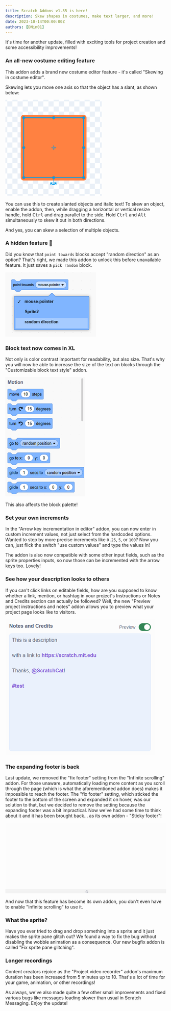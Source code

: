 ```yaml
---
title: Scratch Addons v1.35 is here!
description: Skew shapes in costumes, make text larger, and more!
date: 2023-10-14T00:00:00Z
authors: [DNin01]
---
```


It's time for another update, filled with exciting tools for project creation and some accessibility improvements!

### An all-new costume editing feature

This addon adds a brand new costume editor feature - it's called "Skewing in costume editor".

Skewing lets you move one axis so that the object has a slant, as shown below:

![Skewing demonstration](./skew-demo.gif)

You can use this to create slanted objects and italic text!
To skew an object, enable the addon, then, while dragging a horizontal or vertical resize handle,
hold <kbd>Ctrl</kbd> and drag parallel to the side.
Hold <kbd>Ctrl</kbd> and <kbd>Alt</kbd> simultaneously to skew it out in both directions.

And yes, you can skew a selection of multiple objects.

### A hidden feature 🤫

Did you know that `point towards` blocks accept "random direction" as an option?
That's right, we made this addon to unlock this before unavailable feature.
It just saves a `pick random` block.

!["point towards mouse-pointer" block with dropdown open and an option for random direction highlighted](./random-dir.png)

### Block text now comes in XL

Not only is color contrast important for readability, but also size.
That's why you will now be able to increase the size of the text on blocks through the "Customizable block text style" addon.

![Block palette with larger text on blocks](./large-text.png)

This also affects the block palette!

### Set your own increments

In the "Arrow key incrementation in editor" addon, you can now enter in custom increment values,
not just select from the hardcoded options.
Wanted to step by more precise increments like `0.25`, `5`, or `100`?
Now you can, just flick the switch "use custom values" and type the values in!

The addon is also now compatible with some other input fields, such as the sprite properties inputs,
so now those can be incremented with the arrow keys too.
Lovely!

### See how your description looks to others

If you can't click links on editable fields, how are you supposed to know whether a link, mention,
or hashtag in your project's Instructions or Notes and Credits section can actually be followed?
Well, the new "Preview project instructions and notes" addon allows you to preview what your project page looks like to visitors.

![Read-only Notes and Credits section with Preview switch set to on](./preview-notes.png)

### The expanding footer is back

Last update, we removed the "fix footer" setting from the "Infinite scrolling" addon.
For those unaware, automatically loading more content as you scroll through the page (which is what the aforementioned addon does) makes it impossible to reach the footer.
The "fix footer" setting, which sticked the footer to the bottom of the screen and expanded it on hover,
was our solution to that, but we decided to remove the setting because the expanding footer was a bit impractical.
Now we've had some time to think about it and it has been brought back...
as its own addon - "Sticky footer"!

![Expanding and collapsing footer](./expand-footer.gif)

And now that this feature has become its own addon, you don't even have to enable "Infinite scrolling" to use it.

### What the sprite?

Have you ever tried to drag and drop something into a sprite and it just makes the sprite pane glitch out?
We found a way to fix the bug without disabling the wobble animation as a consequence.
Our new bugfix addon is called "Fix sprite pane glitching".

### Longer recordings

Content creators rejoice as the "Project video recorder" addon's maximum duration has been increased from 5 minutes up to 10.
That's a lot of time for your game, animation, or other recordings!

As always, we've also made quite a few other small improvements and fixed various bugs like messages loading slower than usual in Scratch Messaging.
Enjoy the update!
